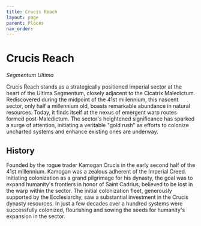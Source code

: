 ```yaml
---
title: Crucis Reach
layout: page
parent: Places
nav_order: 
---
```


# Crucis Reach
*Segmentum Ultima*

Crucis Reach stands as a strategically positioned Imperial sector at the heart of the Ultima Segmentum, closely adjacent to the Cicatrix Maledictum. Rediscovered during the midpoint of the 41st millennium, this nascent sector, only half a millennium old, boasts remarkable abundance in natural resources. Today, it finds itself at the nexus of emergent warp routes formed post-Maledictum. The sector's heightened significance has sparked a surge of attention, initiating a veritable "gold rush" as efforts to colonize uncharted systems and enhance existing ones are underway.

## History
Founded by the rogue trader Kamogan Crucis in the early second half of the 41st millennium. Kamogan was a zealous adherent of the Imperial Creed. Initiating colonization as a grand pilgrimage for his dynasty, the goal was to expand humanity's frontiers in honor of Saint Cadrius, believed to be lost in the warp within the sector. The initial colonization fleet, generously supported by the Ecclesiarchy, saw a substantial investment in the Crucis dynasty resources. In just a few decades over a hundred systems were successfully colonized, flourishing and sowing the seeds for humanity's expansion in the sector.
